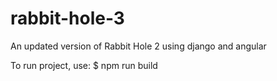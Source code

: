 # rabbit-hole-3
An updated version of Rabbit Hole 2 using django and angular

To run project, use:
$ npm run build